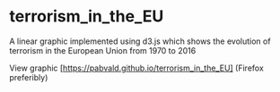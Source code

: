 # terrorism_in_the_EU
A linear graphic implemented using d3.js which shows the evolution of terrorism in the European Union from 1970 to 2016

View graphic [https://pabvald.github.io/terrorism_in_the_EU] (Firefox preferibly)
